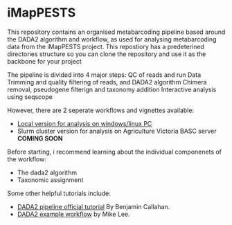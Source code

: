 # iMapPESTS

This repository contains an organised metabarcoding pipeline based around the DADA2 algorithm and workflow, as used for analysing metabarcoding data from the iMapPESTS project.
This repostiory has a predeterined directories structure so you can clone the repository and use it as the backbone for your project

The pipeline is divided into 4 major steps:
QC of reads and run Data
Trimming and quality filtering of reads, and DADA2 algorithm
Chimera removal, pseudogene filterign and taxonomy addition
Interactive analysis using seqscope

However, there are 2 seperate workflows and vignettes available:
* [Local version for analysis on windows/linux PC](https://alexpiper.github.io/iMapPESTS/local_metabarcoding.html)
* Slurm cluster version for analysis on Agriculture Victoria BASC server **COMING SOON**

Before starting, i recommend learning about the individual componenets of the workflow:
* The dada2 algorithm 
* Taxonomic assignment

Some other helpful tutorials include:

* [DADA2 pipeline official tutorial](https://benjjneb.github.io/dada2/tutorial.html) By Benjamin Callahan.
* [DADA2 example workflow](https://astrobiomike.github.io/amplicon/dada2_workflow_ex) by Mike Lee.
